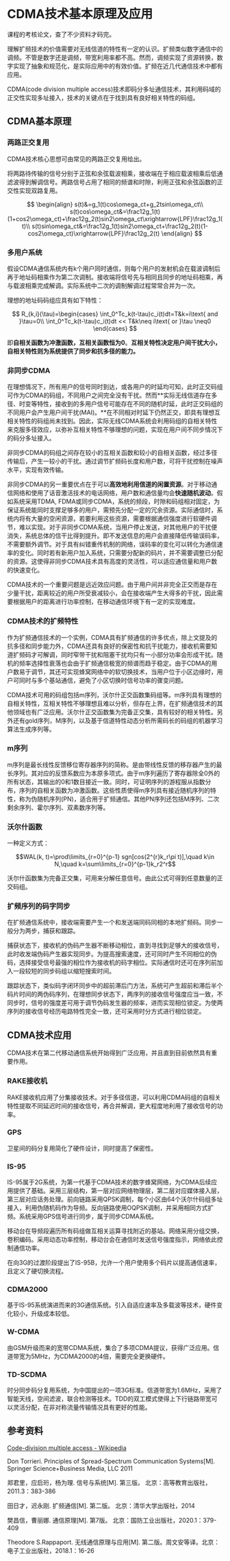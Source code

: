 # CDMA技术基本原理及应用

课程的考核论文，查了不少资料才码完。

理解扩频技术的价值需要对无线信道的特性有一定的认识。扩频类似数字通信中的调频。不管是数字还是调频，带宽利用率都不高。然而，调频实现了资源转换，数字实现了抽象和规范化，是实际应用中的有效价值。扩频在近几代通信技术中都有应用。

​CDMA(code division multiple access)技术即码分多址通信技术，其利用码域的正交性实现多址接入，技术的关键点在于找到具有良好相关特性的码组。

## CDMA基本原理

### 两路正交复用

​CDMA技术核心思想可由常见的两路正交复用给出。

​将两路待传输的信号分别于正弦和余弦载波相乘，接收端在于相应载波相乘后低通滤波得到解调信号。两路信号占用了相同的频谱和时隙，利用正弦和余弦函数的正交性实现双路复用。

$$
\begin{align}
s(t)&=g_1(t)cos\omega_ct+g_2tsin\omega_ct\\
s(t)cos\omega_ct&=\frac12g_1(t)(1+cos2\omega_ct)+\frac12g_2(t)sin2\omega_ct\xrightarrow{LPF}\frac12g_1(t)\\
s(t)sin\omega_ct&=\frac12g_1(t)sin2\omega_ct+\frac12g_2(t)(1-cos2\omega_ct)\xrightarrow{LPF}\frac12g_2(t)
\end{align}
$$

### 多用户系统

​假设CDMA通信系统内有k个用户同时通信，则每个用户的发射机会在载波调制后再于地址码相乘作为第二次调制。接收端将信号先与相同且同步的地址码相乘，再与载波相乘完成解调。实际系统中二次的调制解调过程常常合并为一次。

​理想的地址码码组应具有如下特性：

$$
R_{k,i}(\tau)=\begin{cases}
\int_0^Tc_k(t-\tau)c_i(t)dt=T&k=i\text{ and }\tau=0\\
\int_0^Tc_k(t-\tau)c_i(t)dt << T&k\neq i\text{ or }\tau \neq0
\end{cases}
$$

​即**自相关函数为冲激函数，互相关函数恒为0**。**互相关特性决定用户间干扰大小，自相关特性则为系统提供了同步和抗多径的能力。**

### 非同步CDMA

​在理想情况下，所有用户的信号同时到达，或各用户的时延均可知，此时正交码组可作为CDMA的码组，不同用户之间完全没有干扰。然而**实际无线信道存在多径、时变等特性，接收到的多用户信号可能存在不同的随机时延，此时正交码组的不同用户会产生用户间干扰(MAI)。**在不同相对时延下仍然正交，即具有理想互相关特性的码组尚未找到。因此，实际无线CDMA系统会利用码组的自相关特性来克服多径效应，以弥补互相关特性不够理想的问题，实现在用户间不同步情况下的码分多址接入。

​非同步CDMA的码组之间存在较小的互相关函数和较小的自相关函数，经过多径传输后，产生一较小的干扰。通过调节扩频码长度和用户数，可将干扰控制在噪声水平，实现有效传输。

​非同步CDMA的另一重要优点在于可以**高效地利用信道的闲置资源**。对于移动通信网络和使用了话音激活技术的电话网络，用户数和通信量均会**快速随机波动**。假如系统采用TDMA, FDMA或同步CDMA，系统的频段，时隙和码组相对固定，为保证系统能同时支撑足够多的用户，需预先分配一定的冗余资源。实际通信时，系统内将有大量的空闲资源，若要利用这些资源，需要根据通信强度进行软硬件调节，难以实现。对于非同步CDMA系统，当用户停止发送，对其他用户的干扰便消失，系统总体的信干比得到提升。即不发送信息的用户会直接降低传输误码率，不需要额外调节。对于具有纠错重传机制的网络，误码率的变化可以转化为通信速率的变化。同时若有新用户加入系统，只需要分配新的码片，并不需要调整已分配的资源。这使得非同步CDMA技术具有高度的灵活性，可以适应通信量和用户数的快速变化。

​CDMA技术的一个重要问题是远近效应问题。由于用户间并非完全正交而是存在少量干扰，距离较近的用户所受衰减较小，会在接收端产生大得多的干扰，因此需要根据用户的距离进行功率控制，在移动通信环境下有一定的实现难度。

### CDMA技术的扩频特性

​作为扩频通信技术的一个实例，CDMA具有扩频通信的许多优点，除上文提及的抗多径和同步能力外，CDMA还具有良好的保密性和抗干扰能力，接收机需要知道扩频码才可解调，同时窄带干扰和阻塞干扰均只有一小部分功率会形成干扰。随机的频率选择性衰落也会由于扩频通信极宽的频谱而趋于稳定。由于CDMA的用户数易于调节，其还可实现蜂窝网络中的软切换技术，当用户位于小区边缘时，用户可同时与多个基站通信，避免了小区切换时信号功率的骤变问题。

​CDMA技术可用的码组包括m序列，沃尔什正交函数集码组等。m序列具有理想的自相关特性，互相关特性不够理想且难以分析，但存在上界，在扩频通信技术的其他领域也有广泛应用。沃尔什正交函数集为完备正交集，具有较好的相关特性。另外还有gold序列，M序列，以及基于信道特性动态分析所需码长的码组的机器学习算法生成序列等。

### m序列

​m序列是最长线性反馈移位寄存器序列的简称。是由带线性反馈的移存器产生的最长序列。其对应的反馈系数应为本原多项式。由于m序列遍历了寄存器除全0外的所有状态，其输出的0和1数目接近一致。同时，可证明序列的游程服从指数分布，序列的自相关函数为冲激函数。这些性质使得m序列具有接近随机序列的特性，称为伪随机序列(PN)，适合用于扩频通信。其他PN序列还包括M序列、二次剩余序列、霍尔序列、双素数序列等。

### 沃尔什函数

一种定义方式：

$$WAL(k, t)=\prod\limits_{r=0}^{p-1} sgn[cos(2^{r}k_r\pi t)],\quad k\in N,\quad k=\sum\limits_{r=0}^{p-1}k_r2^r$$

沃尔什函数集为完备正交集，可用来分解任意信号。由此公式可得到任意数量的正交码组。

### 扩频序列的码字同步

​在扩频通信系统中，接收端需要产生一个和发送端同码同相的本地扩频码。同步一般分为两步，捕获和跟踪。

​捕获状态下，接收机的伪码产生器不断移动相位，直到寻找到足够大的接收信号，此时收发端伪码产生器实现同步。为提高搜索速度，还可同时产生不同相位的伪码，选择接受信号最强的相位作为接收机的码字相位。实际通信时还可在序列前加入一段较短的同步码组以缩短搜索时间。

​跟踪状态下，类似码字闭环同步中的超前滞后门方法，系统可产生超前和滞后半个码片时间的两伪码序列，在理想同步状态下，两序列的接收信号强度应当一致，不同步时，信号的强度差可用于调节伪码发生器的频率，进而实现相位锁定。为使两序列的接收信号经历电路特性完全一致，还可采用时分方式进行相位锁定。

## CDMA技术应用

​CDMA技术在第二代移动通信系统开始得到广泛应用，并且直到目前依然具有重要作用。

### RAKE接收机

​RAKE接收机应用了分集接收技术。对于多径信道，可以利用CDMA码组的自相关特性提取不同延迟时间的接收信号，再合并解调，更大程度地利用了接收信号的功率。

### GPS

​卫星间的码分复用简化了硬件设计，同时提高了保密性。

### IS-95

​IS-95属于2G系统，为第一代基于CDMA技术的数字蜂窝网络，为CDMA后续应用提供了基础。采用三层结构，第一层对应网络物理层，第二层对应媒体接入层，第三层对应话务处理。前向链路采用QPSK调制，每个小区由64个沃尔什码组多址接入，利用伪随机码作为导频。反向链路使用OQPSK调制，并采用相同方式扩频。系统采用GPS信号进行同步，属于同步CDMA系统。

​移动台在导频段遍历所有码组做互相关运算寻找附近的基站。网络采用分组交换，卷积编码。采用动态功率控制，移动台会在通信时发送信号强度指示，网络依此控制通信功率。

​在向3G的过渡阶段提出了IS-95B，允许一个用户使用多个码片以提高通信速率，且定义了硬切换流程。

### CDMA2000

​基于IS-95系统演进而来的3G通信系统。引入自适应速率及多载波等技术，硬件变化较小，升级成本较低。

### W-CDMA

​由GSM升级而来的宽带CDMA系统，集合了多项CDMA提议，获得广泛应用。信道带宽为5MHz，为CDMA2000的4倍，需要完全更换硬件。

### TD-SCDMA

​时分同步码分复用系统，为中国提出的一项3G标准。信道带宽为1.6MHz，采用了智能天线，空间滤波，联合检测等技术。TDD的双工模式使得上下行链路带宽可以灵活分配，在非对称流量传输情况具有更好的性能。

## 参考资料

[Code-division multiple access - Wikipedia](https://en.wikipedia.org/wiki/Code-division_multiple_access)

Don Torrieri. Principles of Spread-Spectrum Communication Systems[M]. Springer Science+Business Media, LLC 2011

郑君里，应启珩，杨为理. 信号与系统[M]. 第三版。 北京：高等教育出版社，2011.3：383-386

田日才，迟永刚. 扩频通信[M]. 第二版。 北京：清华大学出版社，2014

樊昌信，曹丽娜. 通信原理[M]. 第7版。 北京：国防工业出版社，2020.1：379-409

Theodore S.Rappaport. 无线通信原理与应用[M]. 第二版。周文安等译。北京：电子工业出版社，2018.1：16-26
